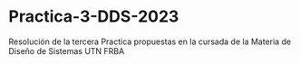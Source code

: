 # Practica-3-DDS-2023
Resolución de la tercera Practica propuestas en la cursada de la Materia de Diseño de Sistemas UTN FRBA
